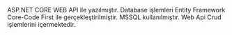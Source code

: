 ASP.NET CORE WEB API ile yazılmıştır.
Database işlemleri Entity Framework Core-Code First ile gerçekleştirilmiştir. MSSQL kullanılmıştır.
Web Api Crud işlemlerini içermektedir.
